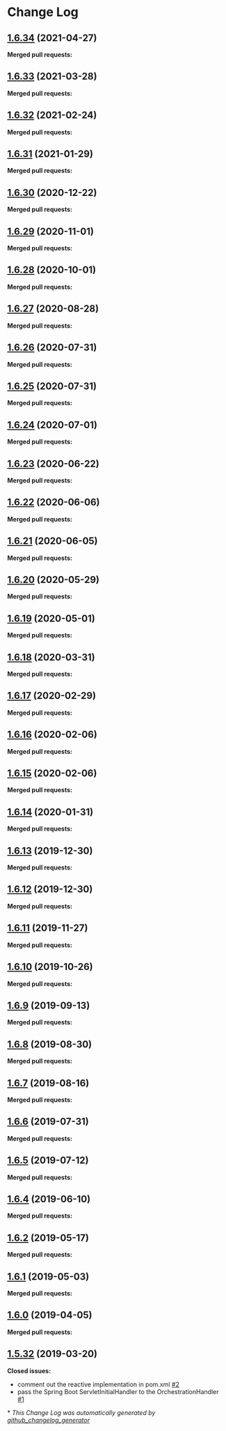 # Change Log

## [1.6.34](https://github.com/networknt/light-spring-boot/tree/1.6.34) (2021-04-27)


**Merged pull requests:**




## [1.6.33](https://github.com/networknt/light-spring-boot/tree/1.6.33) (2021-03-28)


**Merged pull requests:**


## [1.6.32](https://github.com/networknt/light-spring-boot/tree/1.6.32) (2021-02-24)


**Merged pull requests:**


## [1.6.31](https://github.com/networknt/light-spring-boot/tree/1.6.31) (2021-01-29)


**Merged pull requests:**


## [1.6.30](https://github.com/networknt/light-spring-boot/tree/1.6.30) (2020-12-22)


**Merged pull requests:**


## [1.6.29](https://github.com/networknt/light-spring-boot/tree/1.6.29) (2020-11-01)


**Merged pull requests:**


## [1.6.28](https://github.com/networknt/light-spring-boot/tree/1.6.28) (2020-10-01)


**Merged pull requests:**


## [1.6.27](https://github.com/networknt/light-spring-boot/tree/1.6.27) (2020-08-28)


**Merged pull requests:**


## [1.6.26](https://github.com/networknt/light-spring-boot/tree/1.6.26) (2020-07-31)


**Merged pull requests:**


## [1.6.25](https://github.com/networknt/light-spring-boot/tree/1.6.25) (2020-07-31)


**Merged pull requests:**




## [1.6.24](https://github.com/networknt/light-spring-boot/tree/1.6.24) (2020-07-01)


**Merged pull requests:**


## [1.6.23](https://github.com/networknt/light-spring-boot/tree/1.6.23) (2020-06-22)


**Merged pull requests:**


## [1.6.22](https://github.com/networknt/light-spring-boot/tree/1.6.22) (2020-06-06)


**Merged pull requests:**


## [1.6.21](https://github.com/networknt/light-spring-boot/tree/1.6.21) (2020-06-05)


**Merged pull requests:**


## [1.6.20](https://github.com/networknt/light-spring-boot/tree/1.6.20) (2020-05-29)


**Merged pull requests:**




## [1.6.19](https://github.com/networknt/light-spring-boot/tree/1.6.19) (2020-05-01)


**Merged pull requests:**


## [1.6.18](https://github.com/networknt/light-spring-boot/tree/1.6.18) (2020-03-31)


**Merged pull requests:**


## [1.6.17](https://github.com/networknt/light-spring-boot/tree/1.6.17) (2020-02-29)


**Merged pull requests:**




## [1.6.16](https://github.com/networknt/light-spring-boot/tree/1.6.16) (2020-02-06)


**Merged pull requests:**


## [1.6.15](https://github.com/networknt/light-spring-boot/tree/1.6.15) (2020-02-06)


**Merged pull requests:**




## [1.6.14](https://github.com/networknt/light-spring-boot/tree/1.6.14) (2020-01-31)


**Merged pull requests:**


## [1.6.13](https://github.com/networknt/light-spring-boot/tree/1.6.13) (2019-12-30)


**Merged pull requests:**




## [1.6.12](https://github.com/networknt/light-spring-boot/tree/1.6.12) (2019-12-30)


**Merged pull requests:**




## [1.6.11](https://github.com/networknt/light-spring-boot/tree/1.6.11) (2019-11-27)


**Merged pull requests:**


## [1.6.10](https://github.com/networknt/light-spring-boot/tree/1.6.10) (2019-10-26)


**Merged pull requests:**


## [1.6.9](https://github.com/networknt/light-spring-boot/tree/1.6.9) (2019-09-13)


**Merged pull requests:**




## [1.6.8](https://github.com/networknt/light-spring-boot/tree/1.6.8) (2019-08-30)


**Merged pull requests:**




## [1.6.7](https://github.com/networknt/light-spring-boot/tree/1.6.7) (2019-08-16)


**Merged pull requests:**




## [1.6.6](https://github.com/networknt/light-spring-boot/tree/1.6.6) (2019-07-31)


**Merged pull requests:**




## [1.6.5](https://github.com/networknt/light-spring-boot/tree/1.6.5) (2019-07-12)


**Merged pull requests:**


## [1.6.4](https://github.com/networknt/light-spring-boot/tree/1.6.4) (2019-06-10)


**Merged pull requests:**


## [1.6.2](https://github.com/networknt/light-spring-boot/tree/1.6.2) (2019-05-17)


**Merged pull requests:**


## [1.6.1](https://github.com/networknt/light-spring-boot/tree/1.6.1) (2019-05-03)


**Merged pull requests:**


## [1.6.0](https://github.com/networknt/light-spring-boot/tree/1.6.0) (2019-04-05)


**Merged pull requests:**


## [1.5.32](https://github.com/networknt/light-spring-boot/tree/1.5.32) (2019-03-20)
**Closed issues:**

- comment out the reactive implementation in pom.xml [\#2](https://github.com/networknt/light-spring-boot/issues/2)
- pass the Spring Boot ServletInitialHandler to the OrchestrationHandler [\#1](https://github.com/networknt/light-spring-boot/issues/1)



\* *This Change Log was automatically generated by [github_changelog_generator](https://github.com/skywinder/Github-Changelog-Generator)*

